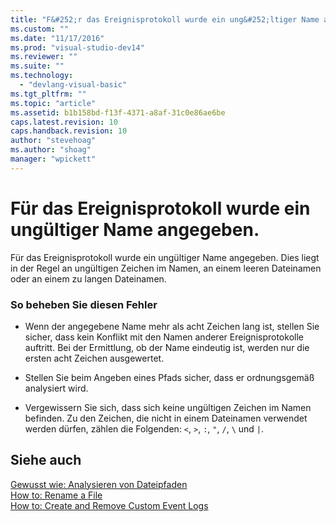 ```yaml
---
title: "F&#252;r das Ereignisprotokoll wurde ein ung&#252;ltiger Name angegeben. | Microsoft Docs"
ms.custom: ""
ms.date: "11/17/2016"
ms.prod: "visual-studio-dev14"
ms.reviewer: ""
ms.suite: ""
ms.technology: 
  - "devlang-visual-basic"
ms.tgt_pltfrm: ""
ms.topic: "article"
ms.assetid: b1b158bd-f13f-4371-a8af-31c0e86ae6be
caps.latest.revision: 10
caps.handback.revision: 10
author: "stevehoag"
ms.author: "shoag"
manager: "wpickett"
---
```

# F&#252;r das Ereignisprotokoll wurde ein ung&#252;ltiger Name angegeben.
Für das Ereignisprotokoll wurde ein ungültiger Name angegeben. Dies liegt in der Regel an ungültigen Zeichen im Namen, an einem leeren Dateinamen oder an einem zu langen Dateinamen.  
  
### So beheben Sie diesen Fehler  
  
-   Wenn der angegebene Name mehr als acht Zeichen lang ist, stellen Sie sicher, dass kein Konflikt mit den Namen anderer Ereignisprotokolle auftritt. Bei der Ermittlung, ob der Name eindeutig ist, werden nur die ersten acht Zeichen ausgewertet.  
  
-   Stellen Sie beim Angeben eines Pfads sicher, dass er ordnungsgemäß analysiert wird.  
  
-   Vergewissern Sie sich, dass sich keine ungültigen Zeichen im Namen befinden. Zu den Zeichen, die nicht in einem Dateinamen verwendet werden dürfen, zählen die Folgenden: `<`, `>`, `:`, `"`, `/`, `\` und `|`.  
  
## Siehe auch  
 [Gewusst wie: Analysieren von Dateipfaden](../../visual-basic/developing-apps/programming/drives-directories-files/how-to-parse-file-paths.md)   
 [How to: Rename a File](../../visual-basic/developing-apps/programming/drives-directories-files/how-to-rename-a-file.md)   
 [How to: Create and Remove Custom Event Logs](http://msdn.microsoft.com/de-de/af9b7da0-80c7-46ac-b7f7-897063ddd503)